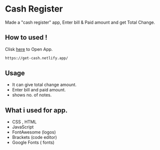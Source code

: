 # Cash Register

Made a  "cash register" app, Enter bill & Paid amount and get Total Change.

## How to used !

Clisk [here](https://get-cash.netlify.app/) to Open App.

```bash
https://get-cash.netlify.app/
```

## Usage

* It can give total change amount.
* Enter bill and paid amount.
* shows no. of notes.

## What i used for app.
* CSS , HTML
* JavaScript 
* FontAwesome (logos)
* Brackets (code editor) 
* Google Fonts ( fonts)

